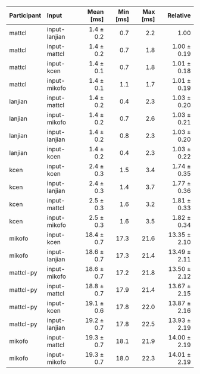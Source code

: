 | Participant | Input | Mean [ms] | Min [ms] | Max [ms] | Relative |
|:---|:---|---:|---:|---:|---:|
| mattcl | input-lanjian | 1.4 ± 0.2 | 0.7 | 2.2 | 1.00 |
| mattcl | input-mattcl | 1.4 ± 0.2 | 0.7 | 1.8 | 1.00 ± 0.19 |
| mattcl | input-kcen | 1.4 ± 0.1 | 0.7 | 1.8 | 1.01 ± 0.18 |
| mattcl | input-mikofo | 1.4 ± 0.1 | 1.1 | 1.7 | 1.01 ± 0.19 |
| lanjian | input-mattcl | 1.4 ± 0.2 | 0.4 | 2.3 | 1.03 ± 0.20 |
| lanjian | input-mikofo | 1.4 ± 0.2 | 0.7 | 2.6 | 1.03 ± 0.21 |
| lanjian | input-lanjian | 1.4 ± 0.2 | 0.8 | 2.3 | 1.03 ± 0.20 |
| lanjian | input-kcen | 1.4 ± 0.2 | 0.4 | 2.3 | 1.03 ± 0.22 |
| kcen | input-kcen | 2.4 ± 0.3 | 1.5 | 3.4 | 1.74 ± 0.35 |
| kcen | input-lanjian | 2.4 ± 0.3 | 1.4 | 3.7 | 1.77 ± 0.36 |
| kcen | input-mattcl | 2.5 ± 0.3 | 1.6 | 3.2 | 1.81 ± 0.33 |
| kcen | input-mikofo | 2.5 ± 0.3 | 1.6 | 3.5 | 1.82 ± 0.34 |
| mikofo | input-kcen | 18.4 ± 0.7 | 17.3 | 21.6 | 13.35 ± 2.10 |
| mikofo | input-lanjian | 18.6 ± 0.7 | 17.3 | 21.4 | 13.49 ± 2.11 |
| mattcl-py | input-mikofo | 18.6 ± 0.7 | 17.2 | 21.8 | 13.50 ± 2.12 |
| mattcl-py | input-mattcl | 18.8 ± 0.7 | 17.9 | 21.4 | 13.67 ± 2.15 |
| mattcl-py | input-kcen | 19.1 ± 0.6 | 17.8 | 22.0 | 13.87 ± 2.16 |
| mattcl-py | input-lanjian | 19.2 ± 0.7 | 17.8 | 22.5 | 13.93 ± 2.19 |
| mikofo | input-mattcl | 19.3 ± 0.7 | 18.1 | 21.9 | 14.00 ± 2.19 |
| mikofo | input-mikofo | 19.3 ± 0.7 | 18.0 | 22.3 | 14.01 ± 2.19 |
